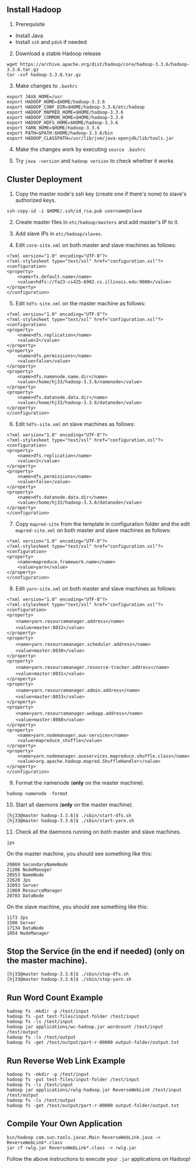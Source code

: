 ## Install Hadoop

1. Prerequisite

- Install Java
- Install `ssh` and `pdsh` if needed

2. Download a stable Hadoop release

```
wget https://archive.apache.org/dist/hadoop/core/hadoop-3.3.6/hadoop-3.3.6.tar.gz
tar -xvf hadoop-3.3.6.tar.gz
```

3. Make changes to `.bashrc`

```
export JAVA_HOME=/usr
export HADOOP_HOME=$HOME/hadoop-3.3.6
export HADOOP_CONF_DIR=$HOME/hadoop-3.3.6/etc/hadoop
export HADOOP_MAPRED_HOME=$HOME/hadoop-3.3.6
export HADOOP_COMMON_HOME=$HOME/hadoop-3.3.6
export HADOOP_HDFS_HOME=$HOME/hadoop-3.3.6
export YARN_HOME=$HOME/hadoop-3.3.6
export PATH=$PATH:$HOME/hadoop-3.3.6/bin
export HADOOP_CLASSPATH=/usr/lib/jvm/java-openjdk/lib/tools.jar
```

4. Make the changes work by executing `source .bashrc`

5. Try `java -version` and `hadoop version` to check whether it works

## Cluster Deployment

1. Copy the master node's ssh key (create one if there's none) to slave's authorized keys.

```
ssh-copy-id -i $HOME/.ssh/id_rsa.pub username@slave
```

2. Create master files in `etc/hadoop/masters` and add master's IP to it.

3. Add slave IPs in `etc/hadoop/slaves`.

4. Edit `core-site.xml` on both master and slave machines as follows:

```
<?xml version="1.0" encoding="UTF-8"?>
<?xml-stylesheet type="text/xsl" href="configuration.xsl"?>
<configuration>
<property>
    <name>fs.default.name</name>
    <value>hdfs://fa23-cs425-6902.cs.illinois.edu:9000</value>
</property>
</configuration>
```

5. Edit `hdfs-site.xml` on the master machine as follows:

```
<?xml version="1.0" encoding="UTF-8"?>
<?xml-stylesheet type="text/xsl" href="configuration.xsl"?>
<configuration>
<property>
    <name>dfs.replication</name>
    <value>2</value>
</property>
<property>
    <name>dfs.permissions</name>
    <value>false</value>
</property>
<property>
    <name>dfs.namenode.name.dir</name>
    <value>/home/hj33/hadoop-3.3.6/namenode</value>
</property>
<property>
    <name>dfs.datanode.data.dir</name>
    <value>/home/hj33/hadoop-3.3.6/datanode</value>
</property>
</configuration>
```

6. Edit `hdfs-site.xml` on slave machines as follows:

```
<?xml version="1.0" encoding="UTF-8"?>
<?xml-stylesheet type="text/xsl" href="configuration.xsl"?>
<configuration>
<property>
    <name>dfs.replication</name>
    <value>2</value>
</property>
<property>
    <name>dfs.permissions</name>
    <value>false</value>
</property>
<property>
    <name>dfs.datanode.data.dir</name>
    <value>/home/hj33/hadoop-3.3.6/datanode</value>
</property>
</configuration>
```

7. Copy `mapred-site` from the template in configuration folder and the edit `mapred-site.xml` on both master and slave machines as follows:

```
<?xml version="1.0" encoding="UTF-8"?>
<?xml-stylesheet type="text/xsl" href="configuration.xsl"?>
<configuration>
<property>
    <name>mapreduce.framework.name</name>
    <value>yarn</value>
</property>
</configuration>
```

8. Edit `yarn-site.xml` on both master and slave machines as follows:

```
<?xml version="1.0" encoding="UTF-8"?>
<?xml-stylesheet type="text/xsl" href="configuration.xsl"?>
<configuration>
<property>
　　<name>yarn.resourcemanager.address</name>
　　<value>master:8032</value>
</property>
<property>
　　<name>yarn.resourcemanager.scheduler.address</name>
　　<value>master:8030</value>
</property>
<property>
　　<name>yarn.resourcemanager.resource-tracker.address</name>
　　<value>master:8031</value>
</property>
<property>
　　<name>yarn.resourcemanager.admin.address</name>
　　<value>master:8033</value>
</property>
<property>
　　<name>yarn.resourcemanager.webapp.address</name>
　　<value>master:8088</value>
</property>
<property>
    <name>yarn.nodemanager.aux-services</name>
    <value>mapreduce_shuffle</value>
</property>
<property>
    <name>yarn.nodemanager.auxservices.mapreduce.shuffle.class</name>
    <value>org.apache.hadoop.mapred.ShuffleHandler</value>
</property>
</configuration>
```

9. Format the namenode (**only** on the master machine).

```
hadoop namenode -format
```

10. Start all daemons (**only** on the master machine).

```
[hj33@master hadoop-3.3.6]$ ./sbin/start-dfs.sh
[hj33@master hadoop-3.3.6]$ ./sbin/start-yarn.sh
```

11. Check all the daemons running on both master and slave machines.

```
jps
```

On the master machine, you should see something like this:

```
20869 SecondaryNameNode
21206 NodeManager
20553 NameNode
22620 Jps
32093 Server
21069 ResourceManager
20703 DataNode
```

On the slave machine, you should see something like this:

```
1173 Jps
1500 Server
17134 DataNode
1054 NodeManager
```

## Stop the Service (in the end if needed) (**only** on the master machine).

```
[hj33@master hadoop-3.3.6]$ ./sbin/stop-dfs.sh
[hj33@master hadoop-3.3.6]$ ./sbin/stop-yarn.sh
```

## Run Word Count Example

```
hadoop fs -mkdir -p /test/input
hadoop fs -put test-files/input-folder /test/input
hadoop fs -ls /test/input
hadoop jar applications/wc-hadoop.jar wordcount /test/input /test/output
hadoop fs -ls /test/output
hadoop fs -get /test/output/part-r-00000 output-folder/output.txt
```

## Run Reverse Web Link Example

```
hadoop fs -mkdir -p /test/input
hadoop fs -put test-files/input-folder /test/input
hadoop fs -ls /test/input
hadoop jar applications/rwlg-hadoop.jar ReverseWebLink /test/input /test/output
hadoop fs -ls /test/output
hadoop fs -get /test/output/part-r-00000 output-folder/output.txt
```

## Compile Your Own Application

```
bin/hadoop com.sun.tools.javac.Main ReverseWebLink.java -> ReverseWebLink*.class
jar cf rwlg.jar ReverseWebLink*.class -> rwlg.jar
```

Follow the above instructions to execute your `.jar` applications on Hadoop!